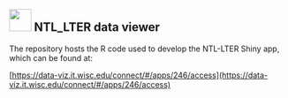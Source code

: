 ## <img src="https://lter.limnology.wisc.edu/sites/default/files/ntl/logos/NTL_logo_notext.png" width="40" height="40"> NTL_LTER data viewer 
The repository hosts the R code used to develop the NTL-LTER Shiny app, which can be found at: 

[https://data-viz.it.wisc.edu/connect/#/apps/246/access](https://data-viz.it.wisc.edu/connect/#/apps/246/access)

